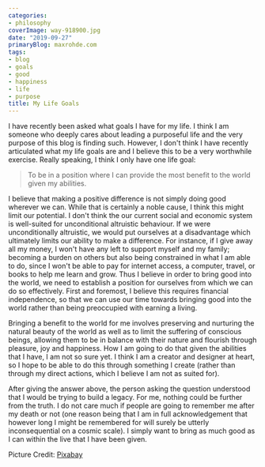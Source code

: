 ```yaml
---
categories:
- philosophy
coverImage: way-918900.jpg
date: "2019-09-27"
primaryBlog: maxrohde.com
tags:
- blog
- goals
- good
- happiness
- life
- purpose
title: My Life Goals
---
```


I have recently been asked what goals I have for my life. I think I am someone who deeply cares about leading a purposeful life and the very purpose of this blog is finding such. However, I don't think I have recently articulated what my life goals are and I believe this to be a very worthwhile exercise. Really speaking, I think I only have one life goal:

> To be in a position where I can provide the most benefit to the world given my abilities.

I believe that making a positive difference is not simply doing good wherever we can. While that is certainly a noble cause, I think this might limit our potential. I don't think the our current social and economic system is well-suited for unconditional altruistic behaviour. If we were unconditionally altruistic, we would put ourselves at a disadvantage which ultimately limits our ability to make a difference. For instance, if I give away all my money, I won't have any left to support myself and my family; becoming a burden on others but also being constrained in what I am able to do, since I won't be able to pay for internet access, a computer, travel, or books to help me learn and grow. Thus I believe in order to bring good into the world, we need to establish a position for ourselves from which we can do so effectively. First and foremost, I believe this requires financial independence, so that we can use our time towards bringing good into the world rather than being preoccupied with earning a living.

Bringing a benefit to the world for me involves preserving and nurturing the natural beauty of the world as well as to limit the suffering of conscious beings, allowing them to be in balance with their nature and flourish through pleasure, joy and happiness. How I am going to do that given the abilities that I have, I am not so sure yet. I think I am a creator and designer at heart, so I hope to be able to do this through something I create (rather than through my direct actions, which I believe I am not as suited for).

After giving the answer above, the person asking the question understood that I would be trying to build a legacy. For me, nothing could be further from the truth. I do not care much if people are going to remember me after my death or not (one reason being that I am in full acknowledgement that however long I might be remembered for will surely be utterly inconsequential on a cosmic scale). I simply want to bring as much good as I can within the live that I have been given.

Picture Credit: [Pixabay](https://pixabay.com/photos/way-path-outdoor-landscape-nature-918900/)